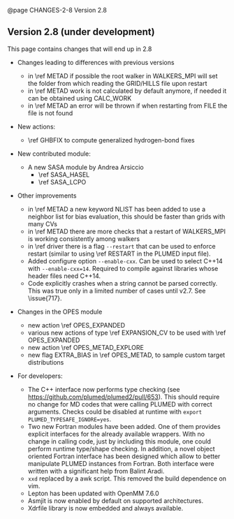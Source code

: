 @page CHANGES-2-8 Version 2.8
  
## Version 2.8 (under development)

This page contains changes that will end up in 2.8

- Changes leading to differences with previous versions
  - in \ref METAD if possible the root walker in WALKERS_MPI will set the folder from which reading the GRID/HILLS file upon restart
  - in \ref METAD work is not calculated by default anymore, if needed it can be obtained using CALC_WORK
  - in \ref METAD an error will be thrown if when restarting from FILE the file is not found

- New actions:
  - \ref GHBFIX to compute generalized hydrogen-bond fixes

- New contributed module:
  - A new SASA module by Andrea Arsiccio
     - \ref SASA_HASEL
     - \ref SASA_LCPO

- Other improvements
  - in \ref METAD a new keyword NLIST has been added to use a neighbor list for bias evaluation, this should be faster than grids with many CVs
  - in \ref METAD there are more checks that a restart of WALKERS_MPI is working consistently among walkers
  - in \ref driver there is a flag `--restart` that can be used to enforce restart (similar to using \ref RESTART in the PLUMED input file).
  - Added configure option `--enable-cxx`. Can be used to select C++14 with `--enable-cxx=14`. Required to compile against libraries
    whose header files need C++14.
  - Code explicitly crashes when a string cannot be parsed correctly. This was true only in a limited number of cases until v2.7. See \issue{717}.

- Changes in the OPES module
  - new action \ref OPES_EXPANDED
  - various new actions of type \ref EXPANSION_CV to be used with \ref OPES_EXPANDED
  - new action \ref OPES_METAD_EXPLORE
  - new flag EXTRA_BIAS in \ref OPES_METAD, to sample custom target distributions

- For developers:
  - The C++ interface now performs type checking (see https://github.com/plumed/plumed2/pull/653).
    This should require no change for MD codes that were calling PLUMED with correct arguments.
    Checks could be disabled at runtime with `export PLUMED_TYPESAFE_IGNORE=yes`.
  - Two new Fortran modules have been added. One of them provides explicit interfaces for the already available wrappers.
    With no change in calling code, just by including this module, one could perform runtime type/shape checking.
    In addition, a novel object oriented Fortran interface has been designed which allow to better manipulate
    PLUMED instances from Fortran.
    Both interface were written with a significant help from Balint Aradi.
  - `xxd` replaced by a awk script. This removed the build dependence on vim.
  - Lepton has been updated with OpenMM 7.6.0
  - Asmjit is now enabled by default on supported architectures.
  - Xdrfile library is now embedded and always available.
